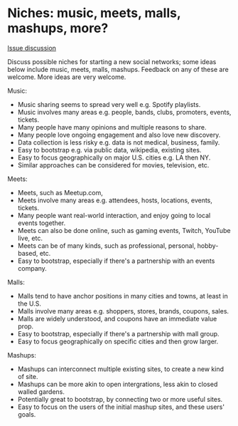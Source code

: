 # Niches: music, meets, malls, mashups, more?

[Issue discussion](https://github.com/joelparkerhenderson/social_network_plan/issues/10)

Discuss possible niches for starting a new social networks; some ideas below include music, meets, malls, mashups. Feedback on any of these are welcome. More ideas are very welcome. 

Music:
* Music sharing seems to spread very well e.g. Spotify playlists.
* Music involves many areas e.g. people, bands, clubs, promoters, events, tickets.
* Many people have many opinions and multiple reasons to share.
* Many people love ongoing engagement and also love new discovery.
* Data collection is less risky e.g. data is not medical, business, family.
* Easy to bootstrap e.g. via public data, wikipedia, existing sites.
* Easy to focus geographically on major U.S. cities e.g. LA then NY.
* Similar approaches can be considered for movies, television, etc.

Meets:
* Meets, such as Meetup.com, 
* Meets involve many areas e.g. attendees, hosts, locations, events, tickets.
* Many people want real-world interaction, and enjoy going to local events together.
* Meets can also be done online, such as gaming events, Twitch, YouTube live, etc.
* Meets can be of many kinds, such as professional, personal, hobby-based, etc.
* Easy to bootstrap, especially if there's a partnership with an events company.

Malls:
* Malls tend to have anchor positions in many cities and towns, at least in the U.S.
* Malls involve many areas e.g. shoppers, stores, brands, coupons, sales.
* Malls are widely understood, and coupons have an immediate value prop.
* Easy to bootstrap, especially if there's a partnership with mall group.
* Easy to focus geographically on specific cities and then grow larger.

Mashups:
* Mashups can interconnect multiple existing sites, to create a new kind of site.
* Mashups can be more akin to open intergrations, less akin to closed walled gardens.
* Potentially great to bootstrap, by connecting two or more useful sites.
* Easy to focus on the users of the initial mashup sites, and these users' goals.

